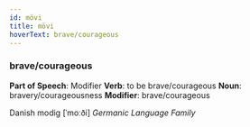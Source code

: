 ```yaml
---
id: mövi
title: mövi
hoverText: brave/courageous
---
```


### brave/courageous

**Part of Speech**: Modifier
**Verb**: to be brave/courageous
**Noun**: bravery/courageousness
**Modifier**: brave/courageous

Danish modig [ˈmoːði]
*Germanic Language Family*